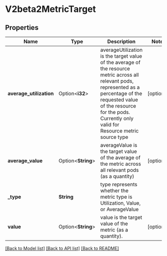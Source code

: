# V2beta2MetricTarget

## Properties

Name | Type | Description | Notes
------------ | ------------- | ------------- | -------------
**average_utilization** | Option<**i32**> | averageUtilization is the target value of the average of the resource metric across all relevant pods, represented as a percentage of the requested value of the resource for the pods. Currently only valid for Resource metric source type | [optional]
**average_value** | Option<**String**> | averageValue is the target value of the average of the metric across all relevant pods (as a quantity) | [optional]
**_type** | **String** | type represents whether the metric type is Utilization, Value, or AverageValue | 
**value** | Option<**String**> | value is the target value of the metric (as a quantity). | [optional]

[[Back to Model list]](../README.md#documentation-for-models) [[Back to API list]](../README.md#documentation-for-api-endpoints) [[Back to README]](../README.md)


